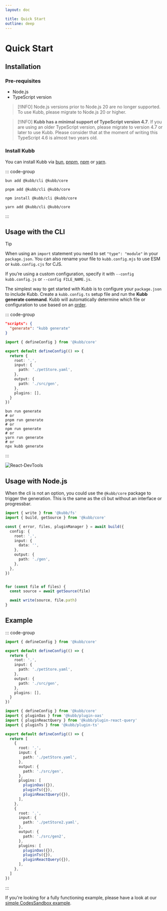 ```yaml
---
layout: doc

title: Quick Start
outline: deep
---
```


<script setup>

import { version } from '../../packages/core/package.json'

</script>

# Quick Start

## Installation <Badge type="tip" :text="version" />

### Pre-requisites

- Node.js <Badge type="tip" text="&gt;20" />
- TypeScript version <Badge type="tip" text="&gt;4.7" />

> [!INFO]
> Node.js versions prior to Node.js 20 are no longer supported. To use Kubb, please migrate to Node.js 20 or higher.

> [!INFO]
> **Kubb has a minimal support of TypeScript version 4.7**.
If you are using an older TypeScript version, please migrate to version 4.7 or later to use Kubb. Please consider that at the moment of writing this TypeScript 4.6 is almost two years old.

### Install Kubb
You can install Kubb via [bun](https://bun.sh/), [pnpm](https://pnpm.io/), [npm](https://www.npmjs.com/) or [yarn](https://yarnpkg.com/).

::: code-group
```shell [bun]
bun add @kubb/cli @kubb/core
```

```shell [pnpm]
pnpm add @kubb/cli @kubb/core
```

```shell [npm]
npm install @kubb/cli @kubb/core
```

```shell [yarn]
yarn add @kubb/cli @kubb/core
```
:::

## Usage with the CLI

> [!TIP]
> When using an `import` statement you need to set `"type": "module"` in your `package.json`.
> You can also rename your file to `kubb.config.mjs` to use ESM or `kubb.config.cjs` for CJS.
>
> If you’re using a custom configuration, specify it with `--config kubb.config.js` or `--config FILE_NAME.js`.

The simplest way to get started with Kubb is to configure your `package.json` to include Kubb. Create a `kubb.config.ts` setup file and run the **Kubb generate command**.
Kubb will automatically determine which file or configuration to use based on an [order](/getting-started/configure#usage).

::: code-group
```json [package.json]
"scripts": {
  "generate": "kubb generate"
}
```

```typescript twoslash [kubb.config.ts]
import { defineConfig } from '@kubb/core'

export default defineConfig(() => {
  return {
    root: '.',
    input: {
      path: './petStore.yaml',
    },
    output: {
      path: './src/gen',
    },
    plugins: [],
  }
})
```
```shell [bash]
bun run generate
# or
pnpm run generate
# or
npm run generate
# or
yarn run generate
# or
npx kubb generate
```
:::

![React-DevTools](/screenshots/cli.gif)

## Usage with Node.js
When the cli is not an option, you could use the `@kubb/core` package to trigger the generation. This is the same as the cli but without an interface or progressbar.
```typescript [index.ts]
import { write } from '@kubb/fs'
import { build, getSource } from '@kubb/core'

const { error, files, pluginManager } = await build({
  config: {
    root: '.',
    input: {
      data: '',
    },
    output: {
      path: './gen',
    },
  },
})


for (const file of files) {
  const source = await getSource(file)

  await write(source, file.path)
}
```

## Example

::: code-group
```typescript twoslash [single]
import { defineConfig } from '@kubb/core'

export default defineConfig(() => {
  return {
    root: '.',
    input: {
      path: './petStore.yaml',
    },
    output: {
      path: './src/gen',
    },
    plugins: [],
  }
})
```

```typescript twoslash [multiple]
import { defineConfig } from '@kubb/core'
import { pluginOas } from '@kubb/plugin-oas'
import { pluginReactQuery } from '@kubb/plugin-react-query'
import { pluginTs } from '@kubb/plugin-ts'

export default defineConfig(() => {
  return [
    {
      root: '.',
      input: {
        path: './petStore.yaml',
      },
      output: {
        path: './src/gen',
      },
      plugins: [
        pluginOas({}),
        pluginTs({}),
        pluginReactQuery({}),
      ],
    },
    {
      root: '.',
      input: {
        path: './petStore2.yaml',
      },
      output: {
        path: './src/gen2',
      },
      plugins: [
        pluginOas({}),
        pluginTs({}),
        pluginReactQuery({}),
      ],
    },
  ]
})
```
:::


If you're looking for a fully functioning example, please have a look at our [simple CodesSandbox example](https://codesandbox.io/s/github/kubb-labs/kubb/tree/main/examples/typescript).

